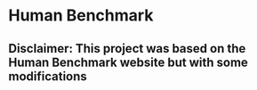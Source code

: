 # Human Benchmark
## Disclaimer: This project was based on the Human Benchmark website but with some modifications
